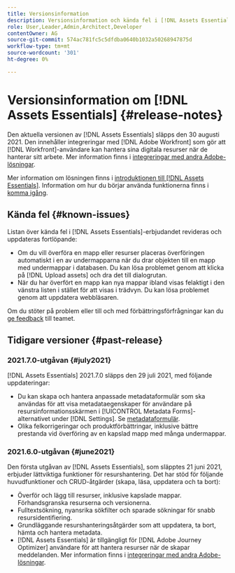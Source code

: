 ```yaml
---
title: Versionsinformation
description: Versionsinformation och kända fel i [!DNL Assets Essentials]
role: User,Leader,Admin,Architect,Developer
contentOwner: AG
source-git-commit: 574ac781fc5c5dfdba0640b1032a50268947875d
workflow-type: tm+mt
source-wordcount: '301'
ht-degree: 0%

---
```



# Versionsinformation om [!DNL Assets Essentials] {#release-notes}

Den aktuella versionen av [!DNL Assets Essentials] släpps den 30 augusti 2021. Den innehåller integreringar med [!DNL Adobe Workfront] som gör att [!DNL Workfront]-användare kan hantera sina digitala resurser när de hanterar sitt arbete. Mer information finns i [integreringar med andra Adobe-lösningar](/help/integration.md).

Mer information om lösningen finns i [introduktionen till [!DNL Assets Essentials]](introduction.md). Information om hur du börjar använda funktionerna finns i [komma igång](/help/get-started.md).

## Kända fel {#known-issues}

Listan över kända fel i [!DNL Assets Essentials]-erbjudandet revideras och uppdateras fortlöpande:

* Om du vill överföra en mapp eller resurser placeras överföringen automatiskt i en av undermapparna när du drar objekten till en mapp med undermappar i databasen. Du kan lösa problemet genom att klicka på [!DNL Upload assets] och dra det till dialogrutan. <!-- CQ-4327753 -->
* När du har överfört en mapp kan nya mappar ibland visas felaktigt i den vänstra listen i stället för att visas i trädvyn. Du kan lösa problemet genom att uppdatera webbläsaren. <!-- CQ-4323534 -->

<!--
* Use assets that do not have whitespace in the file names. The replies to comments do not work for such assets.
-->

Om du stöter på problem eller till och med förbättringsförfrågningar kan du [ge feedback](#provide-feedback) till teamet.

## Tidigare versioner {#past-release}

### 2021.7.0-utgåvan {#july2021}

[!DNL Assets Essentials] 2021.7.0 släpps den 29 juli 2021, med följande uppdateringar:

* Du kan skapa och hantera anpassade metadataformulär som ska användas för att visa metadataegenskaper för användare på resursinformationsskärmen i [!UICONTROL Metadata Forms]-alternativet under [!DNL Settings]. Se [metadataformulär](metadata.md#metadata-forms).
* Olika felkorrigeringar och produktförbättringar, inklusive bättre prestanda vid överföring av en kapslad mapp med många undermappar.

### 2021.6.0-utgåvan {#june2021}

Den första utgåvan av [!DNL Assets Essentials], som släpptes 21 juni 2021, erbjuder lättviktiga funktioner för resurshantering. Det har stöd för följande huvudfunktioner och CRUD-åtgärder (skapa, läsa, uppdatera och ta bort):

* Överför och lägg till resurser, inklusive kapslade mappar. Förhandsgranska resurserna och versionerna.
* Fulltextsökning, nyansrika sökfilter och sparade sökningar för snabb resursidentifiering.
* Grundläggande resurshanteringsåtgärder som att uppdatera, ta bort, hämta och hantera metadata.
* [!DNL Assets Essentials] är tillgängligt för  [!DNL Adobe Journey Optimizer] användare för att hantera resurser när de skapar meddelanden. Mer information finns i [integreringar med andra Adobe-lösningar](/help/integration.md).
